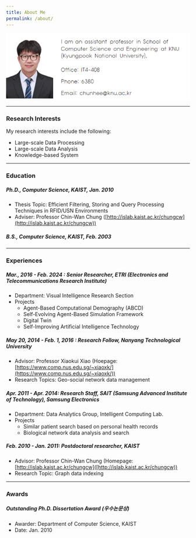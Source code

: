 ```yaml
---
title: About Me
permalink: /about/
---
```


![lee2](./images/lee2_together.png)  

---

### Research Interests
My research interests include the following:
- Large-scale Data Processing
- Large-scale Data Analysis
- Knowledge-based System

---

### Education

##### Ph.D., Computer Science, KAIST, Jan. 2010
- Thesis Topic: Efficient Filtering, Storing and Query Processing Techniques in
RFID/USN Environments
- Adviser: Professor Chin-Wan Chung ([http://islab.kaist.ac.kr/chungcw](http://islab.kaist.ac.kr/chungcw))
##### B.S., Computer Science, KAIST, Feb. 2003 

---

### Experiences
##### Mar., 2016 - Feb. 2024 : Senior Researcher, ETRI (Electronics and Telecommunications Research Institute)
- Department: Visual Intelligence Research Section
- Projects
  - Agent-Based Computational Demography (ABCD)
  - Self-Evolving Agent-Based Simulation Framework
  - Digital Twin
  - Self-Improving Artificial Intelligence Technology

##### May 20, 2014 - Feb. 1, 2016 : Research Follow, Nanyang Technological University
- Advisor: Professor Xiaokui Xiao (Hoepage: [https://www.comp.nus.edu.sg/~xiaoxk/](https://www.comp.nus.edu.sg/~xiaoxk/))
- Research Topics: Geo-social network data management
 
##### Apr. 2011 - Apr. 2014: Research Staff, SAIT (Samsung Advanced Institute of Technology), Samsung Electronics
- Department: Data Analytics Group, Intelligent Computing Lab.
- Projects
  - Similar patient search based on personal health records
  - Biological network data analysis and search

##### Feb. 2010 - Jan. 2011: Postdoctoral researcher, KAIST
- Advisor: Professor Chin-Wan Chung (Homepage: [http://islab.kaist.ac.kr/chungcw]([http://islab.kaist.ac.kr/chungcw))
- Research Topic: Graph data indexing

---

### Awards
#####  Outstanding Ph.D. Dissertation Award (우수논문상)
- Awarder: Department of Computer Science, KAIST
- Date: Jan. 2010
